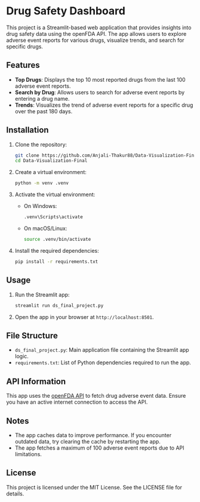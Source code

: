 # Drug Safety Dashboard

This project is a Streamlit-based web application that provides insights into drug safety data using the openFDA API. The app allows users to explore adverse event reports for various drugs, visualize trends, and search for specific drugs.

## Features

- **Top Drugs**: Displays the top 10 most reported drugs from the last 100 adverse event reports.
- **Search by Drug**: Allows users to search for adverse event reports by entering a drug name.
- **Trends**: Visualizes the trend of adverse event reports for a specific drug over the past 180 days.

## Installation

1. Clone the repository:
   ```bash
   git clone https://github.com/Anjali-Thakur88/Data-Visualization-Final.git
   cd Data-Visualization-Final
   ```

2. Create a virtual environment:
   ```bash
   python -m venv .venv
   ```

3. Activate the virtual environment:
   - On Windows:
     ```bash
     .venv\Scripts\activate
     ```
   - On macOS/Linux:
     ```bash
     source .venv/bin/activate
     ```

4. Install the required dependencies:
   ```bash
   pip install -r requirements.txt
   ```

## Usage

1. Run the Streamlit app:
   ```bash
   streamlit run ds_final_project.py
   ```

2. Open the app in your browser at `http://localhost:8501`.

## File Structure

- `ds_final_project.py`: Main application file containing the Streamlit app logic.
- `requirements.txt`: List of Python dependencies required to run the app.

## API Information

This app uses the [openFDA API](https://open.fda.gov/apis/) to fetch drug adverse event data. Ensure you have an active internet connection to access the API.

## Notes

- The app caches data to improve performance. If you encounter outdated data, try clearing the cache by restarting the app.
- The app fetches a maximum of 100 adverse event reports due to API limitations.

## License

This project is licensed under the MIT License. See the LICENSE file for details.